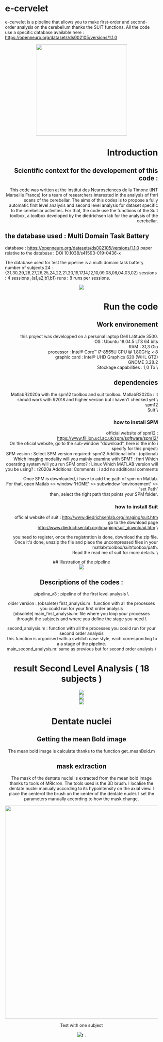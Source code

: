 # e-cervelet
e-cervelet is a pipeline that allows you to make first-order and second-order analysis on the cerebellum thanks the SUIT functions. All the code use a specific database available here : https://openneuro.org/datasets/ds002105/versions/1.1.0

<div align="center">
  <img src= https://github.com/MaximeDdnn/e-cervelet/blob/main/e-cervelet.png height="300" width="300">
</div>

<div style="text-align: right">

# Introduction 
## Scientific context for the developement of this code : 
This code was written at the Institut des Neurosciences de la Timone (INT Marseille France) for a team of researchers interested in the analysis of fmri scans of the cerebellar. The aims of this codes is to propose a fully automatic first level analysis and second level analysis for dataset specific to the cerebellar activities. For that, the code use the functions of the Suit toolbox, a toolbox developed by the diedrichsen lab for the analysis of the cerebellar. 

</div>

## the database used : Multi Domain Task Battery
database : https://openneuro.org/datasets/ds002105/versions/1.1.0
paper relative to the database : DOI 10.1038/s41593-019-0436-x

The database used for test the pipeline is a multi domain task battery. 
number of subjects 24 : {31,30,29,28,27,26,25,24,22,21,20,19,17,14,12,10,09,08,06,04,03,02}
sessions : 4 sessions ,{a1,a2,b1,b1}
runs : 8 runs per sessions.

<div align="center">
  <img src= https://github.com/MaximeDdnn/e-cervelet/blob/main/session_organisation.png
</div>


<div style="text-align: right">

# Run the code
## Work environement 
this project was developped on a personal laptop Dell Latitude 3500. \
OS : Ubuntu 18.04.5 LTS 64 bits \
RAM : 31,3 Gio \
processor : Intel® Core™ i7-8565U CPU @ 1.80GHz × 8 \
graphic card :  Intel® UHD Graphics 620 (WHL GT2) \
GNOME 3.28.2 \
Stockage capabilities : 1,0 To \

## dependencies
MatlabR2020a with the spm12 toolbox and suit toolbox.
MatlabR2020a : it should work with R2018 and higher version but i haven't checked yet \ 
spm12 \
Suit \

### how to install SPM
official website of spm12 : https://www.fil.ion.ucl.ac.uk/spm/software/spm12/ \
On the oficial website, go to the sub-window "download", here is the info i specify for this project: \
SPM vesion : 
Select SPM version required: spm12
Additional info : (optional)
Which imaging modality will you mainly examine with SPM? : fmri
Which operating system will you run SPM onto? : Linux
Which MATLAB version will you be using? : r2020a
Additional Comments : i add no additional comments

Once SPM is downloaded, i have to add the path of spm on Matlab. \
For that, open Matlab >> window 'HOME' >> subwindow 'environement' >> 'set Path' \
then, select the right path that points your SPM folder.

### how to install Suit

official website of suit : http://www.diedrichsenlab.org/imaging/suit.htm \
go to the download page :http://www.diedrichsenlab.org/imaging/suit_download.htm \

you need to register, once the registration is done, download the zip file. \
Once it's done, unszip the file and place the uncompressed files in your matlab/toolbox/suit/toobox/path. \
Read the read me of suit for more details. \
</div>
## Illustration of the pipeline

<div align="center">
  <img src=https://github.com/MaximeDdnn/e-cervelet/blob/main/flow-chart.png>
</div>

## Descriptions of the codes : 

pipeline_v3 : pipeline of the first level analysis \

older version : 
(obsolete) first_analysis.m : function with all the processes you could run for your first order analysis \
(obsolete) main_first_analysis.m: file where you loop your processes throught the subjects and where you define the stage you need \

second_analysis.m : function with all the processes you could run for your second order analysis \
This  function is orgonised with a swhitch case style, each corresponding to a a stage of the pipeline. \
main_second_analysis.m: same as previous but for second order analysis \

# result Second Level Analysis ( 18 subjects )


<div align="center">
  <img src=https://github.com/MaximeDdnn/e-cervelet/blob/main/report_second_level/screen-lvl2_01.png
</div>

<div align="center">
  <img src=https://github.com/MaximeDdnn/e-cervelet/blob/main/report_second_level/screen-lvl2_02.png
</div>

<div align="center">
  <img src=https://github.com/MaximeDdnn/e-cervelet/blob/main/report_second_level/screen-lvl2_03.png
</div>

# Dentate nuclei


## Getting the mean Bold image

The mean bold image is calculate thanks to the function get_meanBold.m

## mask extraction

The mask of the dentate nuclei is extracted from the mean bold image thanks to tools of MRIcron.
The tools used is the 3D brush. I localise the dentate nuclei manualy according to its hypointensity on the axial view. I place the centerof the brush on the center of the dentate nuclei. I set the parameters manually according to how the mask change.

<div align="center">
  <img src=https://github.com/MaximeDdnn/e-cervelet/blob/main/setting_dentate_roi.png height="700" width="700">
</div>

Test with one subject

<div align="center">
  <img src=https://github.com/MaximeDdnn/e-cervelet/blob/main/test_dentate_roi.png
</div>t : 





